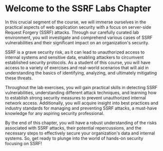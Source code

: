 # Welcome to the SSRF Labs Chapter

In this crucial segment of the course, we will immerse ourselves in the practical aspects of web application security with a focus on server-side Request Forgery (SSRF) attacks. Through our carefully curated lab environment, you will investigate and comprehend various cases of SSRF vulnerabilities and their significant impact on an organization's security.

SSRF is a grave security risk, as it can lead to unauthorized access to internal systems and sensitive data, enabling attackers to circumvent established security protocols. As a student of this course, you will have access to a variety of exercises and real-world scenarios that will aid in understanding the basics of identifying, analyzing, and ultimately mitigating these threats.

Throughout the lab exercises, you will gain practical skills in detecting SSRF vulnerabilities, understanding different attack techniques, and learning how to establish strong security measures to prevent unauthorized internal network access. Additionally, you will acquire insight into best practices and industry standards for managing and preventing SSRF attacks, a must-have knowledge for any aspiring security professional.

By the end of this chapter, you will have a robust understanding of the risks associated with SSRF attacks, their potential repercussions, and the necessary steps to effectively secure your organization's data and internal systems. So, get ready to plunge into the world of hands-on security focusing on SSRF!
